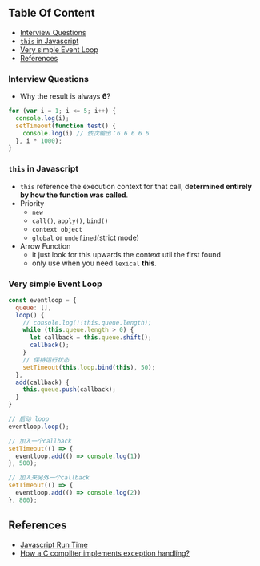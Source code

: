 <!-- START doctoc generated TOC please keep comment here to allow auto update -->
<!-- DON'T EDIT THIS SECTION, INSTEAD RE-RUN doctoc TO UPDATE -->
## Table Of Content

  - [Interview Questions](#interview-questions)
  - [`this` in Javascript](#this-in-javascript)
  - [Very simple Event Loop](#very-simple-event-loop)
- [References](#references)

<!-- END doctoc generated TOC please keep comment here to allow auto update -->

### Interview Questions
- Why the result is always **6**?
```javascript
for (var i = 1; i <= 5; i++) {
  console.log(i);
  setTimeout(function test() {
    console.log(i) // 依次输出：6 6 6 6 6
  }, i * 1000);
}
```

### `this` in Javascript
- `this` reference the execution context for that call, d**etermined entirely by how the function was called**.
- Priority
  - `new`
  - `call()`, `apply()`, `bind()`
  - `context object`
  - `global` or `undefined`(strict mode)
- Arrow Function
  - it just look for this upwards the context util the first found
  - only use when you need `lexical` **this**.

### Very simple Event Loop
```javascript
const eventloop = {
  queue: [],
  loop() {
    // console.log(!!this.queue.length);
    while (this.queue.length > 0) {
      let callback = this.queue.shift();
      callback();
    }
    // 保持运行状态
    setTimeout(this.loop.bind(this), 50);
  },
  add(callback) {
    this.queue.push(callback);
  }
}

// 启动 loop
eventloop.loop();

// 加入一个callback
setTimeout(() => {
  eventloop.add(() => console.log(1))
}, 500);

// 加入来另外一个callback
setTimeout(() => {
  eventloop.add(() => console.log(2))
}, 800);
```

## References
- [Javascript Run Time](https://medium.com/@olinations/the-javascript-runtime-environment-d58fa2e60dd0)
- [How a C compilter implements exception handling?](https://www.codeproject.com/Articles/2126/How-a-C-compiler-implements-exception-handling)